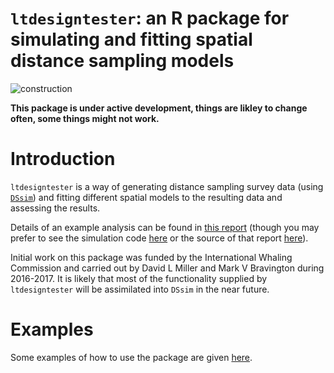 `ltdesigntester`: an R package for simulating and fitting spatial distance sampling models
===============================================================================================

![construction](https://camo.githubusercontent.com/4a7cf94aedbd23c13cc2d75fdc3b2af5c816c208/687474703a2f2f7374617469632e646967672e636f6d2f7374617469632f696d616765732f6469676765722e676966)

**This package is under active development, things are likley to change often, some things might not work.**

# Introduction

`ltdesigntester` is a way of generating distance sampling survey data (using [`DSsim`](https://github.com/distancedevelopment/DSsim)) and fitting different spatial models to the resulting data and assessing the results.

Details of an example analysis can be found in [this report](https://github.com/dill/spatlaugh/blob/master/report/report.pdf) (though you may prefer to see the simulation code [here](https://github.com/dill/spatlaugh/tree/master/simulation_study) or the source of that report [here](https://github.com/dill/spatlaugh/blob/master/report/report.lyx)).

Initial work on this package was funded by the International Whaling Commission and carried out by David L Miller and Mark V Bravington during 2016-2017. It is likely that most of the functionality supplied by `ltdesigntester` will be assimilated into `DSsim` in the near future.

# Examples

Some examples of how to use the package are given [here](https://github.com/dill/spatlaugh/tree/master/workshop/example_analyses).

